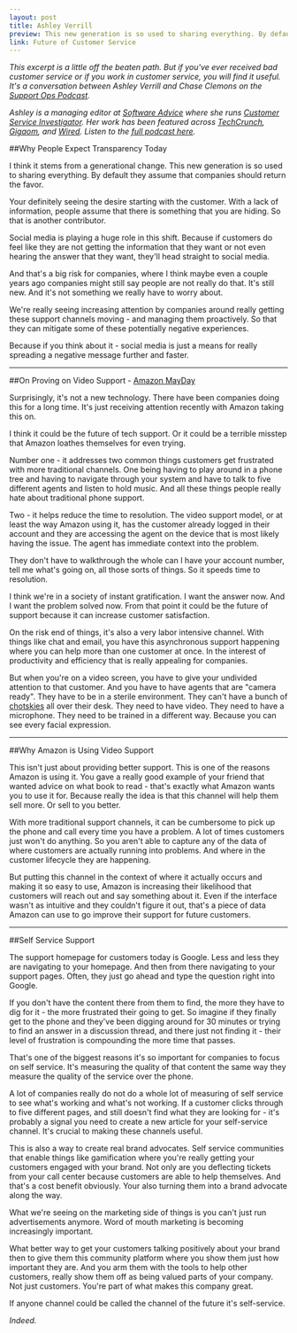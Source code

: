 ```yaml
---
layout: post
title: Ashley Verrill
preview: This new generation is so used to sharing everything. By default they assume that companies should return the favor.
link: Future of Customer Service   
---
```



*This excerpt is a little off the beaten path. But if you've ever received bad customer service or if you work in customer service, you will find it useful. It's a conversation between Ashley Verrill and Chase Clemons  on the [Support Ops Podcast](http://supportops.co/podcast/).* 

*Ashley is a managing editor at [Software Advice](http://www.softwareadvice.com/) where she runs [Customer Service Investigator](http://csi.softwareadvice.com/). Her work has been featured across [TechCrunch](http://techcrunch.com/2013/07/28/how-apple-gets-at-home-workers-to-work/), [Gigaom](https://gigaom.com/2013/05/26/how-can-we-provide-better-customer-service-create-software-that-lets-customers-serve-each-other/), and [Wired](http://insights.wired.com/profiles/blogs/how-to-find-the-best-social-app-for-your-business-in-60-seconds?xg_source=activity#axzz33o2kljRq). Listen to the [full podcast here](http://supportops.co/episode-28-investigating-customer-service-with-ashley-verrill/).* 

##Why People Expect Transparency Today

I think it stems from a generational change. This new generation is so used to sharing everything. By default they assume that companies should return the favor. 

Your definitely seeing the desire starting with the customer. With a lack of information, people assume that there is something that you are hiding. So that is another contributor. 

Social media is playing a huge role in this shift. Because if customers do feel like they are not getting the information that they want or not even hearing the answer that they want, they'll head straight to social media. 

And that's a big risk for companies, where I think maybe even a couple years ago companies might still say people are not really do that. It's still new. And it's not something we really have to worry about. 

We're really seeing increasing attention by companies around really getting these support channels moving - and managing them proactively. So that they can mitigate some of these potentially negative experiences. 

Because if you think about it - social media is just a means for really spreading a negative message further and faster. 

* * * 

##On Proving on Video Support - [Amazon MayDay](http://www.amazon.com/gp/help/customer/display.html?nodeId=201349900)

Surprisingly, it's not a new technology. There have been companies doing this for a long time. It's just receiving attention recently with Amazon taking this on. 

I think it could be the future of tech support. Or it could be a terrible misstep that Amazon loathes themselves for even trying. 

Number one - it addresses two common things customers get frustrated with more traditional channels. One being having to play around in a phone tree and having to navigate through your system and have to talk to five different agents and listen to hold music. And all these things people really hate about traditional phone support. 

Two - it helps reduce the time to resolution. The video support model, or at least the way Amazon using it, has the customer already logged in their account and they are accessing the agent on the device that is most likely having the issue. The agent has immediate context into the problem. 

They don't have to walkthrough the whole can I have your account number, tell me what's going on, all those sorts of things. So it speeds time to resolution. 

I think we're in a society of instant gratification. I want the answer now. And I want the problem solved now. From that point it could be the future of support because it can increase customer satisfaction. 

On the risk end of things, it's also a very labor intensive channel. With things like chat and email, you have this asynchronous support happening where you can help more than one customer at once. In the interest of productivity and efficiency that is really appealing for companies. 

But when you're on a video screen, you have to give your undivided attention to that customer. And you have to have agents that are "camera ready". They have to be in a sterile environment. They can't have a bunch of [chotskies](http://www.google.com/imgres?imgurl=&imgrefurl=http%3A%2F%2Fvolcanicensemble.blogspot.com%2F2013%2F05%2F10-fictional-restaurants-i-fantasize.html&h=0&w=0&tbnid=Q-N_Tr1DOx278M&zoom=1&tbnh=194&tbnw=240&docid=FRBLvX0WGUI7-M&tbm=isch&ei=IuuQU-3WB8yXyAT22oDYAw&ved=0CAsQsCUoAw) all over their desk. They need to have video. They need to have a microphone. They need to be trained in a different way. Because you can see every facial expression. 

* * * 

##Why Amazon is Using Video Support 

This isn't just about providing better support. This is one of the reasons Amazon is using it. You gave a really good example of your friend that wanted advice on what book to read - that's exactly what Amazon wants you to use it for. Because really the idea is that this channel will help them sell more. Or sell to you better. 

With more traditional support channels, it can be cumbersome to pick up the phone and call every time you have a problem. A lot of times customers just won't do anything. So you aren't able to capture any of the data of where customers are actually running into problems. And where in the customer lifecycle they are happening. 

But putting this channel in the context of where it actually occurs and making it so easy to use, Amazon is increasing their likelihood that customers will reach out and say something about it. Even if the interface wasn't as intuitive and they couldn't figure it out, that's a piece of data Amazon can use to go improve their support for future customers. 

* * * 

##Self Service Support

The support homepage for customers today is Google. Less and less they are navigating to your homepage. And then from there navigating to your support pages. Often, they just go ahead and type the question right into Google. 

If you don't have the content there from them to find, the more they have to dig for it - the more frustrated their going to get. So imagine if they finally get to the phone and they've been digging around for 30 minutes or trying to find an answer in a discussion thread, and there just not finding it - their level of frustration is compounding the more time that passes. 

That's one of the biggest reasons it's so important for companies to focus on self service. It's measuring the quality of that content the same way they measure the quality of the service over the phone. 

A lot of companies really do not do a whole lot of measuring of self service to see what's working and what's not working. If a customer clicks through to five different pages, and still doesn't find what they are looking for - it's probably a signal you need to create a new article for your self-service channel. It's crucial to making these channels useful. 

This is also a way to create real brand advocates. Self service communities that enable things like gamification where you're really getting your customers engaged with your brand. Not only are you deflecting tickets from your call center because customers are able to help themselves. And that's a cost benefit obviously. Your also turning them into a brand advocate along the way. 

What we're seeing on the marketing side of things is you can't just run advertisements anymore. Word of mouth marketing is becoming increasingly important. 

What better way to get your customers talking positively about your brand then to give them this community platform where you show them just how important they are. And you arm them with the tools to help other customers, really show them off as being valued parts of your company. Not just customers. You're part of what makes this company great. 

If anyone channel could be called the channel of the future it's self-service.  

*Indeed.* 

